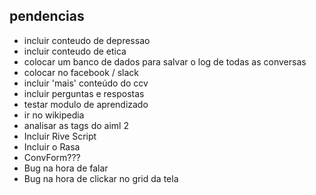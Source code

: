  ## pendencias

- incluir conteudo de depressao
- incluir conteudo de etica
- colocar um banco de dados para salvar o log de todas as conversas
- colocar no facebook / slack
- incluir 'mais' conteúdo do ccv
- incluir perguntas e respostas
- testar modulo de aprendizado
- ir no wikipedia
- analisar as tags do aiml 2
- Incluir Rive Script
- Incluir o Rasa
- ConvForm???
- Bug na hora de falar
- Bug na hora de clickar no grid da tela





